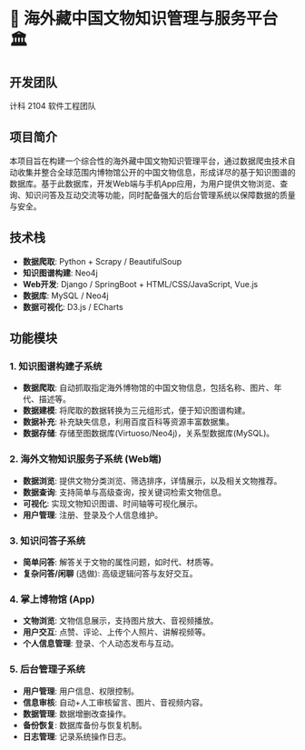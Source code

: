 # 🗼 海外藏中国文物知识管理与服务平台 🏛️

## 开发团队

计科 2104 软件工程团队

## 项目简介

本项目旨在构建一个综合性的海外藏中国文物知识管理平台，通过数据爬虫技术自动收集并整合全球范围内博物馆公开的中国文物信息，形成详尽的基于知识图谱的数据库。基于此数据库，开发Web端与手机App应用，为用户提供文物浏览、查询、知识问答及互动交流等功能，同时配备强大的后台管理系统以保障数据的质量与安全。

## 技术栈

- **数据爬取**: Python + Scrapy / BeautifulSoup
- **知识图谱构建**: Neo4j
- **Web开发**: Django / SpringBoot + HTML/CSS/JavaScript, Vue.js
- **数据库**: MySQL / Neo4j
- **数据可视化**: D3.js / ECharts

## 功能模块

### 1. 知识图谱构建子系统

- **数据爬取**: 自动抓取指定海外博物馆的中国文物信息，包括名称、图片、年代、描述等。
- **数据建模**: 将爬取的数据转换为三元组形式，便于知识图谱构建。
- **数据补充**: 补充缺失信息，利用百度百科等资源丰富数据集。
- **数据存储**: 存储至图数据库(Virtuoso/Neo4j)，关系型数据库(MySQL)。

### 2. 海外文物知识服务子系统 (Web端)

- **数据浏览**: 提供文物分类浏览、筛选排序，详情展示，以及相关文物推荐。
- **数据查询**: 支持简单与高级查询，按关键词检索文物信息。
- **可视化**: 实现文物知识图谱、时间轴等可视化展示。
- **用户管理**: 注册、登录及个人信息维护。

### 3. 知识问答子系统

- **简单问答**: 解答关于文物的属性问题，如时代、材质等。
- **复杂问答/闲聊** (选做): 高级逻辑问答与友好交互。

### 4. 掌上博物馆 (App)

- **文物浏览**: 文物信息展示，支持图片放大、音视频播放。
- **用户交互**: 点赞、评论、上传个人照片、讲解视频等。
- **个人信息管理**: 登录、个人动态发布与互动。

### 5. 后台管理子系统

- **用户管理**: 用户信息、权限控制。
- **信息审核**: 自动+人工审核留言、图片、音视频内容。
- **数据管理**: 数据增删改查操作。
- **备份恢复**: 数据库备份与恢复机制。
- **日志管理**: 记录系统操作日志。
